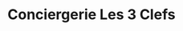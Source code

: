 ---
title: "Conciergerie Les 3 Clefs"
url: /issy-les-moulineaux/conciergerie-les-3-clefs/
shop: kiosque
---
